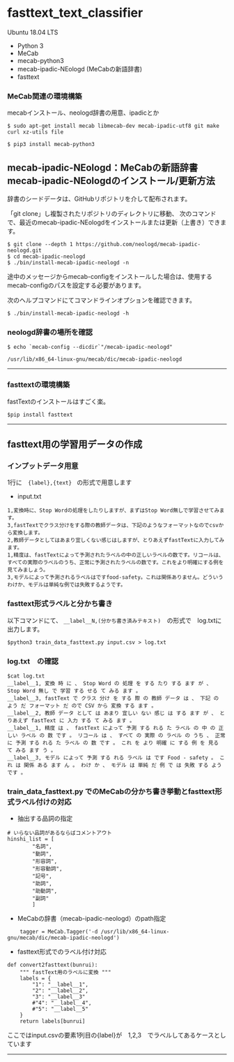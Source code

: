 # fasttext_text_classifier

 Ubuntu 18.04 LTS
* Python 3
* MeCab
* mecab-python3
* mecab-ipadic-NEologd (MeCabの新語辞書)
* fasttext



### MeCab関連の環境構築

mecabインストール、neologd辞書の用意、ipadicとか

```
$ sudo apt-get install mecab libmecab-dev mecab-ipadic-utf8 git make curl xz-utils file

$ pip3 install mecab-python3
```


## mecab-ipadic-NEologd：MeCabの新語辞書　mecab-ipadic-NEologdのインストール/更新方法

辞書のシードデータは、GitHubリポジトリを介して配布されます。

「git clone」し複製されたリポジトリのディレクトリに移動、
次のコマンドで、最近のmecab-ipadic-NEologdをインストールまたは更新（上書き）できます。

```
$ git clone --depth 1 https://github.com/neologd/mecab-ipadic-neologd.git
$ cd mecab-ipadic-neologd
$ ./bin/install-mecab-ipadic-neologd -n
```
途中のメッセージからmecab-configをインストールした場合は、使用するmecab-configのパスを設定する必要があります。


次のヘルプコマンドにてコマンドラインオプションを確認できます。

```
$ ./bin/install-mecab-ipadic-neologd -h
```

### neologd辞書の場所を確認
```
$ echo `mecab-config --dicdir`"/mecab-ipadic-neologd"

/usr/lib/x86_64-linux-gnu/mecab/dic/mecab-ipadic-neologd
```

--------
### fasttextの環境構築

fastTextのインストールはすごく楽。

```
$pip install fasttext
```



--------
## fasttext用の学習用データの作成

### インプットデータ用意

1行に　`{label},{text}　`の形式で用意します

* input.txt
```
1,変換時に、Stop Wordの処理をしたりしますが、まずはStop Word無しで学習させてみます。
3,fastTextでクラス分けをする際の教師データは、下記のようなフォーマットなのでcsvから変換します。
2,教師データとしてはあまり宜しくない感じはしますが、とりあえずfastTextに入力してみます。
1,精度は、fastTextによって予測されたラベルの中の正しいラベルの数です。リコールは、すべての実際のラベルのうち、正常に予測されたラベルの数です。これをより明確にする例を見てみましょう。
3,モデルによって予測されるラベルはですfood-safety。これは関係ありません。どういうわけか、モデルは単純な例では失敗するようです。
```

### fasttext形式ラベルと分かち書き
以下コマンドにて、 `__label__N,(分かち書き済みテキスト)`　の形式で　log.txtに出力します。
```
$python3 train_data_fasttext.py input.csv > log.txt
```


### log.txt　の確認

```
$cat log.txt
__label__1, 変換 時 に 、 Stop Word の 処理 を する たり する ます が 、 Stop Word 無し で 学習 する せる て みる ます 。
__label__3, fastText で クラス 分け を する 際 の 教師 データ は 、 下記 の よう だ フォーマット だ ので CSV から 変換 する ます 。
__label__2, 教師 データ として は あまり 宜しい ない 感じ は する ます が 、 とりあえず fastText に 入力 する て みる ます 。
__label__1, 精度 は 、 fastText によって 予測 する れる た ラベル の 中 の 正しい ラベル の 数 です 。 リコール は 、 すべて の 実際 の ラベル の うち 、 正常 に 予測 する れる た ラベル の 数 です 。 これ を より 明確 に する 例 を 見る て みる ます う 。
__label__3, モデル によって 予測 する れる ラベル は です Food - safety 。 これ は 関係 ある ます ん 。 わけ か 、 モデル は 単純 だ 例 で は 失敗 する よう です 。

```

### train_data_fasttext.py でのMeCabの分かち書き挙動とfasttext形式ラベル付けの対応

* 抽出する品詞の指定
```
# いらない品詞があるならばコメントアウト
hinshi_list = [
        "名詞",
        "動詞",
        "形容詞",
        "形容動詞",
        "記号",
        "助詞",
        "助動詞",
        "副詞"
        ]
```

* MeCabの辞書（mecab-ipadic-neologd）のpath指定
```
    tagger = MeCab.Tagger('-d /usr/lib/x86_64-linux-gnu/mecab/dic/mecab-ipadic-neologd')
```



* fasttext形式でのラベル付け対応

```
def convert2fasttext(bunrui):
    """ fastText用のラベルに変換 """
    labels = {
        "1": "__label__1",
        "2": "__label__2",
        "3": "__label__3"
        #"4": "__label__4",
        #"5": "__label__5"
    }
    return labels[bunrui]
```
ここではinput.csvの要素1列目の{label}が　1,2,3　でラベルしてあるケースとしています


--------



